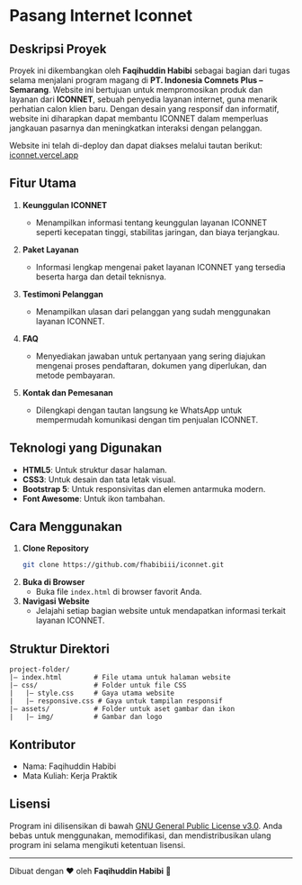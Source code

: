 # Pasang Internet Iconnet

## Deskripsi Proyek

Proyek ini dikembangkan oleh **Faqihuddin Habibi** sebagai bagian dari tugas selama menjalani program magang di **PT. Indonesia Comnets Plus – Semarang**. Website ini bertujuan untuk mempromosikan produk dan layanan dari **ICONNET**, sebuah penyedia layanan internet, guna menarik perhatian calon klien baru. Dengan desain yang responsif dan informatif, website ini diharapkan dapat membantu ICONNET dalam memperluas jangkauan pasarnya dan meningkatkan interaksi dengan pelanggan.

Website ini telah di-deploy dan dapat diakses melalui tautan berikut: [iconnet.vercel.app](https://iconnet.vercel.app)

## Fitur Utama

1. **Keunggulan ICONNET**
   - Menampilkan informasi tentang keunggulan layanan ICONNET seperti kecepatan tinggi, stabilitas jaringan, dan biaya terjangkau.

2. **Paket Layanan**
   - Informasi lengkap mengenai paket layanan ICONNET yang tersedia beserta harga dan detail teknisnya.

3. **Testimoni Pelanggan**
   - Menampilkan ulasan dari pelanggan yang sudah menggunakan layanan ICONNET.

4. **FAQ**
   - Menyediakan jawaban untuk pertanyaan yang sering diajukan mengenai proses pendaftaran, dokumen yang diperlukan, dan metode pembayaran.

5. **Kontak dan Pemesanan**
   - Dilengkapi dengan tautan langsung ke WhatsApp untuk mempermudah komunikasi dengan tim penjualan ICONNET.

## Teknologi yang Digunakan

- **HTML5**: Untuk struktur dasar halaman.
- **CSS3**: Untuk desain dan tata letak visual.
- **Bootstrap 5**: Untuk responsivitas dan elemen antarmuka modern.
- **Font Awesome**: Untuk ikon tambahan.

## Cara Menggunakan

1. **Clone Repository**
   ```bash
   git clone https://github.com/fhabibiii/iconnet.git
   ```
2. **Buka di Browser**
   - Buka file `index.html` di browser favorit Anda.
3. **Navigasi Website**
   - Jelajahi setiap bagian website untuk mendapatkan informasi terkait layanan ICONNET.

## Struktur Direktori

```
project-folder/
|— index.html        # File utama untuk halaman website
|— css/              # Folder untuk file CSS
|   |— style.css     # Gaya utama website
|   |— responsive.css # Gaya untuk tampilan responsif
|— assets/           # Folder untuk aset gambar dan ikon
|   |— img/          # Gambar dan logo
```

## Kontributor
- Nama: Faqihuddin Habibi
- Mata Kuliah: Kerja Praktik

## Lisensi
Program ini dilisensikan di bawah [GNU General Public License v3.0](https://www.gnu.org/licenses/gpl-3.0.html). Anda bebas untuk menggunakan, memodifikasi, dan mendistribusikan ulang program ini selama mengikuti ketentuan lisensi.

---
Dibuat dengan ❤ oleh **Faqihuddin Habibi** 🍉
